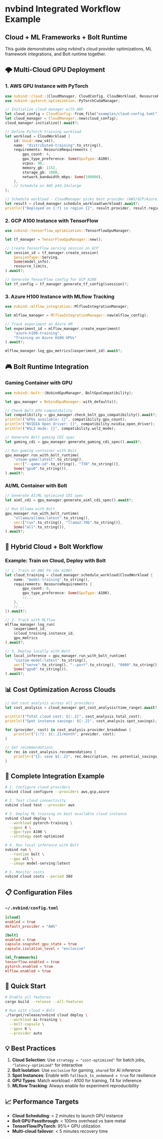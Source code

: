 # nvbind Integrated Workflow Example
## Cloud + ML Frameworks + Bolt Runtime

This guide demonstrates using nvbind's cloud provider optimizations, ML framework integrations, and Bolt runtime together.

## 🌩️ Multi-Cloud GPU Deployment

### 1. AWS GPU Instance with PyTorch
```rust
use nvbind::cloud::{CloudManager, CloudConfig, CloudWorkload, ResourceRequirements};
use nvbind::pytorch_optimization::PyTorchCudaManager;

// Initialize cloud manager with AWS
let cloud_config = CloudConfig::from_file("examples/cloud-config.toml")?;
let cloud_manager = CloudManager::new(cloud_config);
cloud_manager.initialize().await?;

// Define PyTorch training workload
let workload = CloudWorkload {
    id: Uuid::new_v4(),
    name: "distributed-training".to_string(),
    requirements: ResourceRequirements {
        gpu_count: 4,
        gpu_type_preference: Some(GpuType::A100),
        vcpus: 96,
        memory_gb: 1152,
        storage_gb: 1000,
        network_bandwidth_mbps: Some(100000),
    },
    // Schedule on AWS p4d.24xlarge
};

// Schedule workload - CloudManager picks best provider (AWS/GCP/Azure)
let result = cloud_manager.schedule_workload(workload).await?;
println!("Deployed on {:?} in region {}", result.provider, result.region);
```

### 2. GCP A100 Instance with TensorFlow
```rust
use nvbind::tensorflow_optimization::TensorFlowGpuManager;

let tf_manager = TensorFlowGpuManager::new();

// Create TensorFlow serving session on GCP
let session_id = tf_manager.create_session(
    SessionType::Serving,
    Some(model_info),
    resource_limits,
).await?;

// Generate TensorFlow config for GCP A100
let tf_config = tf_manager.generate_tf_config(&session)?;
```

### 3. Azure H100 Instance with MLflow Tracking
```rust
use nvbind::mlflow_integration::MlflowIntegrationManager;

let mlflow_manager = MlflowIntegrationManager::new(mlflow_config);

// Track experiment on Azure VM
let experiment_id = mlflow_manager.create_experiment(
    "azure-h100-training",
    "Training on Azure H100 GPUs"
).await?;

mlflow_manager.log_gpu_metrics(&experiment_id).await?;
```

## 🎮 Bolt Runtime Integration

### Gaming Container with GPU
```rust
use nvbind::bolt::{NvbindGpuManager, BoltGpuCompatibility};

let gpu_manager = NvbindGpuManager::with_defaults();

// Check Bolt GPU compatibility
let compatibility = gpu_manager.check_bolt_gpu_compatibility().await?;
println!("GPUs available: {}", compatibility.gpu_count);
println!("NVIDIA Open driver: {}", compatibility.nvidia_open_driver);
println!("WSL2 mode: {}", compatibility.wsl2_mode);

// Generate Bolt gaming CDI spec
let gaming_cdi = gpu_manager.generate_gaming_cdi_spec().await?;

// Run gaming container with Bolt
gpu_manager.run_with_bolt_runtime(
    "steam-game:latest".to_string(),
    vec!["--game-id".to_string(), "730".to_string()],
    Some("gpu0".to_string()),
).await?;
```

### AI/ML Container with Bolt
```rust
// Generate AI/ML optimized CDI spec
let aiml_cdi = gpu_manager.generate_aiml_cdi_spec().await?;

// Run Ollama with Bolt
gpu_manager.run_with_bolt_runtime(
    "ollama/ollama:latest".to_string(),
    vec!["run".to_string(), "llama2:70b".to_string()],
    Some("all".to_string()),
).await?;
```

## 🔄 Hybrid Cloud + Bolt Workflow

### Example: Train on Cloud, Deploy with Bolt

```rust
// 1. Train on AWS P4 (8x A100)
let cloud_training = cloud_manager.schedule_workload(CloudWorkload {
    name: "model-training".to_string(),
    requirements: ResourceRequirements {
        gpu_count: 8,
        gpu_type_preference: Some(GpuType::A100),
        //...
    },
    //...
}).await?;

// 2. Track with MLflow
mlflow_manager.log_run(
    &experiment_id,
    &cloud_training.instance_id,
    gpu_metrics
).await?;

// 3. Deploy locally with Bolt
let local_inference = gpu_manager.run_with_bolt_runtime(
    "custom-model:latest".to_string(),
    vec!["serve".to_string(), "--port".to_string(), "8080".to_string()],
    Some("gpu0".to_string()),
).await?;
```

## 📊 Cost Optimization Across Clouds

```rust
// Get cost analysis across all providers
let cost_analysis = cloud_manager.get_cost_analysis(time_range).await?;

println!("Total cloud cost: ${:.2}", cost_analysis.total_cost);
println!("Spot instance savings: ${:.2}", cost_analysis.spot_savings);

for (provider, cost) in cost_analysis.provider_breakdown {
    println!("{:?}: ${:.2}/month", provider, cost);
}

// Get recommendations
for rec in cost_analysis.recommendations {
    println!("{}: save ${:.2}", rec.description, rec.potential_savings);
}
```

## 🎯 Complete Integration Example

```bash
# 1. Configure cloud providers
nvbind cloud configure --providers aws,gcp,azure

# 2. Test cloud connectivity
nvbind cloud test --provider aws

# 3. Deploy ML training on best available cloud instance
nvbind cloud deploy \
  --workload pytorch-training \
  --gpus 4 \
  --gpu-type A100 \
  --strategy cost-optimized

# 4. Run local inference with Bolt
nvbind run \
  --runtime bolt \
  --gpu all \
  --image model-serving:latest

# 5. Monitor costs
nvbind cloud costs --period 30d
```

## 📋 Configuration Files

### `~/.nvbind/config.toml`
```toml
[cloud]
enabled = true
default_provider = "AWS"

[bolt]
enabled = true
capsule.snapshot_gpu_state = true
capsule.isolation_level = "exclusive"

[ml_frameworks]
tensorflow.enabled = true
pytorch.enabled = true
mlflow.enabled = true
```

## 🚀 Quick Start

```bash
# Enable all features
cargo build --release --all-features

# Run with cloud + Bolt
./target/release/nvbind cloud deploy \
  --workload ai-training \
  --bolt-capsule \
  --gpus 8 \
  --provider auto
```

## 💡 Best Practices

1. **Cloud Selection**: Use `strategy = "cost-optimized"` for batch jobs, `"latency-optimized"` for interactive
2. **Bolt Isolation**: Use `exclusive` for gaming, `shared` for AI inference
3. **Spot Instances**: Enable with `fallback_to_ondemand = true` for resilience
4. **GPU Types**: Match workload - A100 for training, T4 for inference
5. **MLflow Tracking**: Always enable for experiment reproducibility

## 📈 Performance Targets

- **Cloud Scheduling**: < 2 minutes to launch GPU instance
- **Bolt GPU Passthrough**: < 100ms overhead vs bare metal
- **TensorFlow/PyTorch**: 95%+ GPU utilization
- **Multi-cloud failover**: < 5 minutes recovery time
